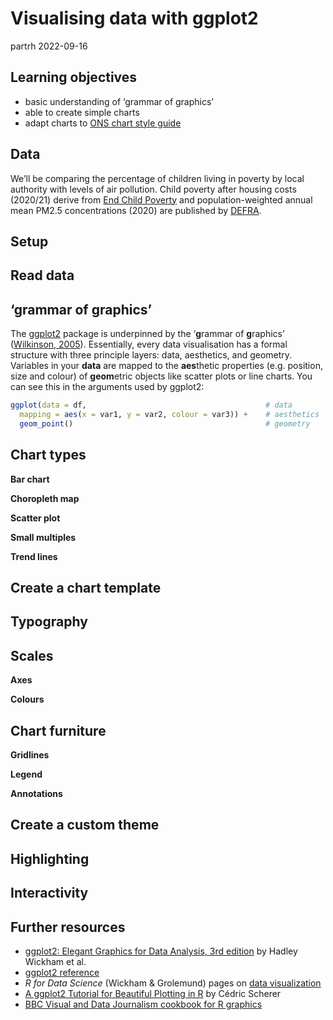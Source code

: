 Visualising data with ggplot2
================
partrh
2022-09-16

## Learning objectives

  - basic understanding of ‘grammar of graphics’  
  - able to create simple charts
  - adapt charts to [ONS chart style
    guide](https://ons-design.notion.site/ONS-chart-style-guide-abc7605a97624dc2bc7f2a3e16379d82)

## Data

We’ll be comparing the percentage of children living in poverty by local
authority with levels of air pollution. Child poverty after housing
costs (2020/21) derive from [End Child
Poverty](http://endchildpoverty.org.uk/child-poverty) and
population-weighted annual mean PM2.5 concentrations (2020) are
published by [DEFRA](https://uk-air.defra.gov.uk/data/pcm-data).

## Setup

## Read data

## ‘grammar of graphics’

The [ggplot2](https://ggplot2.tidyverse.org) package is underpinned by
the ‘**g**rammar of **g**raphics’
([Wilkinson, 2005](https://link.springer.com/book/10.1007/0-387-28695-0)).
Essentially, every data visualisation has a formal structure with three
principle layers: data, aesthetics, and geometry. Variables in your
**data** are mapped to the **aes**thetic properties (e.g. position, size
and colour) of **geom**etric objects like scatter plots or line charts.
You can see this in the arguments used by ggplot2:

``` r
ggplot(data = df,                                        # data
  mapping = aes(x = var1, y = var2, colour = var3)) +    # aesthetics
  geom_point()                                           # geometry
```

## Chart types

**Bar chart**

**Choropleth map**

**Scatter plot**

**Small multiples**

**Trend lines**

## Create a chart template

## Typography

## Scales

**Axes**

**Colours**

## Chart furniture

**Gridlines**

**Legend**

**Annotations**

## Create a custom theme

## Highlighting

## Interactivity

## Further resources

  - [ggplot2: Elegant Graphics for Data Analysis, 3rd
    edition](https://ggplot2-book.org) by Hadley Wickham et al.
  - [ggplot2 reference](https://ggplot2.tidyverse.org/reference/)
  - *R for Data Science* (Wickham & Grolemund) pages on [data
    visualization](https://r4ds.had.co.nz/data-visualisation.html)
  - [A ggplot2 Tutorial for Beautiful Plotting in
    R](https://www.cedricscherer.com/2019/08/05/a-ggplot2-tutorial-for-beautiful-plotting-in-r/)
    by Cédric Scherer
  - [BBC Visual and Data Journalism cookbook for R
    graphics](https://bbc.github.io/rcookbook/)
